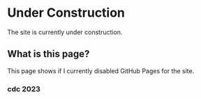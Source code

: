 # Under Construction
The site is currently under construction.

## What is this page?
This page shows if I currently disabled GitHub Pages for the site.

### cdc 2023
